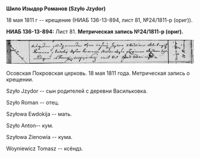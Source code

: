 **Шило Изыдор Романов (Szyło Jzydor)**

18 мая 1811 г -- крещение (НИАБ 136-13-894, лист 81, №24/1811-р (ориг)).

**НИАБ 136-13-894:** Лист 81. **Метрическая запись №24/1811-р (ориг).**

![](./media/497b87171406e5fe3291340e5fbbb9e34e94876c.png)

Осовская Покровская церковь. 18 мая 1811 года. Метрическая запись о
крещении.

Szyło Jzydor -- сын родителей с деревни Васильковка.

Szyło Roman -- отец.

Szyłowa Ewdokija -- мать.

Szyło Anton-- кум.

Szyłowa Zienowia -- кума.

Woyniewicz Tomasz -- ксёндз.
